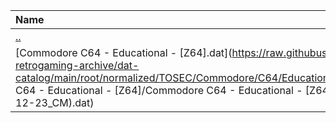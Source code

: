 |Name|Size|
|:---|---:|
|[..](../index.html)|DIR|
|[Commodore C64 - Educational - [Z64].dat](https://raw.githubusercontent.com/open-retrogaming-archive/dat-catalog/main/root/normalized/TOSEC/Commodore/C64/Educational/[Z64]/Commodore C64 - Educational - [Z64]/Commodore C64 - Educational - [Z64] (TOSEC-v2022-12-23_CM).dat)|55045|
